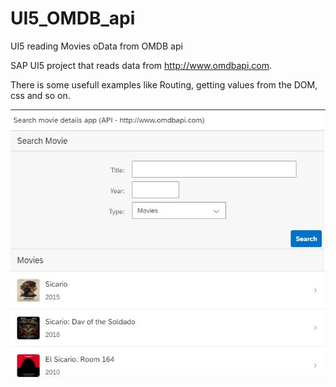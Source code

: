 # UI5_OMDB_api
UI5 reading Movies oData from OMDB api

SAP UI5 project that reads data from http://www.omdbapi.com.

There is some usefull examples like Routing, getting values from the DOM, css and so on.

![Image of Project](images/UI5_Extern_oData.jpg)
